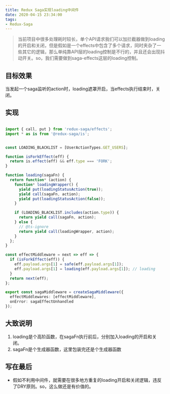 ```yaml
---
title: Redux Saga实现loading中间件
date: 2020-04-15 23:34:00
tags:
- Redux-Saga
---
```

> 当前项目中很多处理耗时较长，单个API请求我们可以加拦截器做到loading的开启和关闭，但是假如是一个effects中包含了多个请求，同时夹杂了一些其它的逻辑，那么单纯靠API层的loading控制是不行的，并且还会出现抖动开关。so，我们需要做到saga-effects这层的loading控制。


## 目标效果
当发起一个saga监听的action时，loading遮罩开启，当effects执行结束时，关闭。

## 实现

```typescript

import { call, put } from 'redux-saga/effects';
import * as is from '@redux-saga/is';


const LOADING_BLACKLIST = [UserActionTypes.GET_USERS];

function isForkEffect(eff) {
  return is.effect(eff) && eff.type === 'FORK';
}

function loading(sagaFn) {
  return function* (action) {
    function* loadingWrapper() {
      yield put(loadingStatusAction(true));
      yield call(sagaFn, action);
      yield put(loadingStatusAction(false));
    }

    if (LOADING_BLACKLIST.includes(action.type)) {
      return yield call(sagaFn, action);
    } else {
      // @ts-ignore
      return yield call(loadingWrapper, action);
    }
  };
}

const effectMiddleware = next => eff => {
  if (isForkEffect(eff)) {
    eff.payload.args[1] = safe(eff.payload.args[1]);
    eff.payload.args[1] = loading(eff.payload.args[1]); // loading
  }
  return next(eff);
};

export const sagaMiddleware = createSagaMiddleware({
  effectMiddlewares: [effectMiddleware],
  onError: sagaEffectUnhandled
});
```

## 大致说明
1. loading是个高阶函数，在sagaFn执行前后，分别加入loading的开启和关闭。
2. sagaFn是个生成器函数，这里包装完还是个生成器函数


## 写在最后

- 假如不利用中间件，就需要在很多地方重复的loading开启和关闭逻辑，违反了DRY原则。so，这么做还是有价值的。

